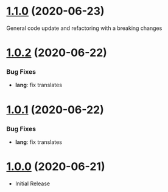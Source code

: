 <a name="1.1.0"></a>
# [1.1.0](https://github.com/flextype-plugins/accounts-admin) (2020-06-23)

General code update and refactoring with a breaking changes

<a name="1.0.2"></a>
# [1.0.2](https://github.com/flextype-plugins/accounts-admin) (2020-06-22)

### Bug Fixes

* **lang**: fix translates

<a name="1.0.1"></a>
# [1.0.1](https://github.com/flextype-plugins/accounts-admin) (2020-06-22)

### Bug Fixes

* **lang**: fix translates

<a name="1.0.0"></a>
# [1.0.0](https://github.com/flextype-plugins/accounts-admin) (2020-06-21)
* Initial Release
